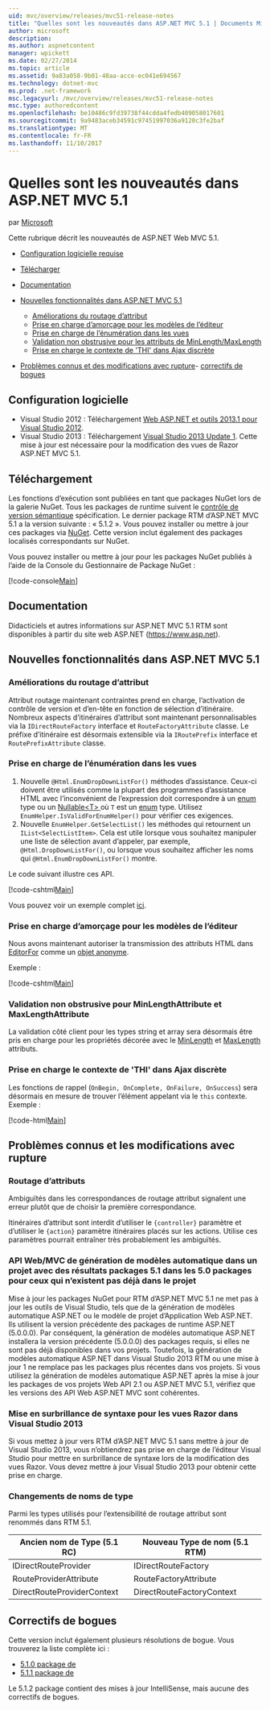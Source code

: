 ```yaml
---
uid: mvc/overview/releases/mvc51-release-notes
title: "Quelles sont les nouveautés dans ASP.NET MVC 5.1 | Documents Microsoft"
author: microsoft
description: 
ms.author: aspnetcontent
manager: wpickett
ms.date: 02/27/2014
ms.topic: article
ms.assetid: 9a83a058-9b01-48aa-acce-ec041e694567
ms.technology: dotnet-mvc
ms.prod: .net-framework
msc.legacyurl: /mvc/overview/releases/mvc51-release-notes
msc.type: authoredcontent
ms.openlocfilehash: be10486c9fd39738f44cdda4fedb409058017601
ms.sourcegitcommit: 9a9483aceb34591c97451997036a9120c3fe2baf
ms.translationtype: MT
ms.contentlocale: fr-FR
ms.lasthandoff: 11/10/2017
---
```

<a name="whats-new-in-aspnet-mvc-51"></a>Quelles sont les nouveautés dans ASP.NET MVC 5.1
====================
par [Microsoft](https://github.com/microsoft)

Cette rubrique décrit les nouveautés de ASP.NET Web MVC 5.1.

- [Configuration logicielle requise](#SoftwareRequirements)
- [Télécharger](#download)
- [Documentation](#documentation)
- [Nouvelles fonctionnalités dans ASP.NET MVC 5.1](#new-features)

    - [Améliorations du routage d’attribut](#AttributeRouting)
    - [Prise en charge d’amorçage pour les modèles de l’éditeur](#Bootstrap)
    - [Prise en charge de l’énumération dans les vues](#Enum)
    - [Validation non obstrusive pour les attributs de MinLength/MaxLength](#Unobtrusive)
    - [Prise en charge le contexte de 'THI' dans Ajax discrète](#thisContext)
- [Problèmes connus et des modifications avec rupture](#KnownBreakingChanges)- [correctifs de bogues](#bug-fixes)

<a id="SoftwareRequirements"></a>
## <a name="software-requirements"></a>Configuration logicielle

- Visual Studio 2012 : Téléchargement [Web ASP.NET et outils 2013.1 pour Visual Studio 2012](https://go.microsoft.com/fwlink/?LinkId=390062).
- Visual Studio 2013 : Téléchargement [Visual Studio 2013 Update 1](https://go.microsoft.com/fwlink/?LinkId=390064). Cette mise à jour est nécessaire pour la modification des vues de Razor ASP.NET MVC 5.1.

<a id="download"></a>
## <a name="download"></a>Téléchargement

Les fonctions d’exécution sont publiées en tant que packages NuGet lors de la galerie NuGet. Tous les packages de runtime suivent le [contrôle de version sémantique](http://semver.org/) spécification. Le dernier package RTM d’ASP.NET MVC 5.1 a la version suivante : « 5.1.2 ». Vous pouvez installer ou mettre à jour ces packages via [NuGet](http://www.nuget.org/packages/Microsoft.AspNet.Mvc/). Cette version inclut également des packages localisés correspondants sur NuGet.

Vous pouvez installer ou mettre à jour pour les packages NuGet publiés à l’aide de la Console du Gestionnaire de Package NuGet :

[!code-console[Main](mvc51-release-notes/samples/sample1.cmd)]

<a id="documentation"></a>
## <a name="documentation"></a>Documentation

Didacticiels et autres informations sur ASP.NET MVC 5.1 RTM sont disponibles à partir du site web ASP.NET (https://www.asp.net). 

<a id="new-features"></a>
## <a name="new-features-in-aspnet-mvc-51"></a>Nouvelles fonctionnalités dans ASP.NET MVC 5.1

<a id="AttributeRouting"></a>

### <a name="attribute-routing-improvements"></a>Améliorations du routage d’attribut

 Attribut routage maintenant contraintes prend en charge, l’activation de contrôle de version et d’en-tête en fonction de sélection d’itinéraire. Nombreux aspects d’itinéraires d’attribut sont maintenant personnalisables via la `IDirectRouteFactory` interface et `RouteFactoryAttribute` classe. Le préfixe d’itinéraire est désormais extensible via la `IRoutePrefix` interface et `RoutePrefixAttribute` classe. 

<a id="Enum"></a>

### <a name="enum-support-in-views"></a>Prise en charge de l’énumération dans les vues

1. Nouvelle `@Html.EnumDropDownListFor()` méthodes d’assistance. Ceux-ci doivent être utilisés comme la plupart des programmes d’assistance HTML avec l’inconvénient de l’expression doit correspondre à un [enum](https://msdn.microsoft.com/en-us/library/cc138362.aspx) type ou un [Nullable&lt;T&gt; ](https://msdn.microsoft.com/en-us/library/2cf62fcy.aspx) où `T` est un [enum](https://msdn.microsoft.com/en-us/library/cc138362.aspx) type. Utilisez `EnumHelper.IsValidForEnumHelper()` pour vérifier ces exigences.
2. Nouvelle `EnumHelper.GetSelectList()` les méthodes qui retournent un `IList<SelectListItem>`. Cela est utile lorsque vous souhaitez manipuler une liste de sélection avant d’appeler, par exemple, `@Html.DropDownListFor()`, ou lorsque vous souhaitez afficher les noms qui `@Html.EnumDropDownListFor()` montre.

Le code suivant illustre ces API.

[!code-cshtml[Main](mvc51-release-notes/samples/sample2.cshtml)]

Vous pouvez voir un exemple complet [ici](https://aspnet.codeplex.com/SourceControl/latest#Samples/MVC/EnumSample/).

<a id="Bootstrap"></a>

### <a name="bootstrap-support-for-editor-templates"></a>Prise en charge d’amorçage pour les modèles de l’éditeur

Nous avons maintenant autoriser la transmission des attributs HTML dans [EditorFor](https://msdn.microsoft.com/en-us/library/system.web.mvc.html.editorextensions.editorfor(v=vs.100).aspx) comme un [objet anonyme](https://msdn.microsoft.com/en-us/library/bb397696.aspx).

Exemple :

[!code-cshtml[Main](mvc51-release-notes/samples/sample3.cshtml)]

<a id="Unobtrusive"></a>

### <a name="unobtrusive-validation-for-minlengthattribute-and-maxlengthattribute"></a>Validation non obstrusive pour MinLengthAttribute et MaxLengthAttribute

La validation côté client pour les types string et array sera désormais être pris en charge pour les propriétés décorée avec le [MinLength](https://msdn.microsoft.com/en-us/library/system.componentmodel.dataannotations.minlengthattribute(v=vs.110).aspx) et [MaxLength](https://msdn.microsoft.com/en-us/library/system.componentmodel.dataannotations.maxlengthattribute(v=vs.110).aspx) attributs.

<a id="thisContext"></a>

### <a name="supporting-the-this-context-in-unobtrusive-ajax"></a>Prise en charge le contexte de 'THI' dans Ajax discrète

Les fonctions de rappel (`OnBegin, OnComplete, OnFailure, OnSuccess`) sera désormais en mesure de trouver l’élément appelant via le `this` contexte. Exemple :

[!code-html[Main](mvc51-release-notes/samples/sample4.html)]

<a id="KnownBreakingChanges"></a>

## <a name="known-issues-and-breaking-changes"></a>Problèmes connus et les modifications avec rupture

### <a name="attribute-routing"></a>Routage d’attributs

Ambiguïtés dans les correspondances de routage attribut signalent une erreur plutôt que de choisir la première correspondance.

Itinéraires d’attribut sont interdit d’utiliser le `{controller}` paramètre et d’utiliser le `{action}` paramètre itinéraires placés sur les actions. Utilise ces paramètres pourrait entraîner très probablement les ambiguïtés. 

### <a name="scaffolding-mvcweb-api-into-a-project-with-51-packages-results-in-50-packages-for-ones-that-dont-already-exist-in-the-project"></a>API Web/MVC de génération de modèles automatique dans un projet avec des résultats packages 5.1 dans les 5.0 packages pour ceux qui n’existent pas déjà dans le projet

Mise à jour les packages NuGet pour RTM d’ASP.NET MVC 5.1 ne met pas à jour les outils de Visual Studio, tels que de la génération de modèles automatique ASP.NET ou le modèle de projet d’Application Web ASP.NET. Ils utilisent la version précédente des packages de runtime ASP.NET (5.0.0.0). Par conséquent, la génération de modèles automatique ASP.NET installera la version précédente (5.0.0.0) des packages requis, si elles ne sont pas déjà disponibles dans vos projets. Toutefois, la génération de modèles automatique ASP.NET dans Visual Studio 2013 RTM ou une mise à jour 1 ne remplace pas les packages plus récentes dans vos projets. Si vous utilisez la génération de modèles automatique ASP.NET après la mise à jour les packages de vos projets Web API 2.1 ou ASP.NET MVC 5.1, vérifiez que les versions des API Web ASP.NET MVC sont cohérentes. 

### <a name="syntax-highlighting-for-razor-views-in-visual-studio-2013"></a>Mise en surbrillance de syntaxe pour les vues Razor dans Visual Studio 2013

Si vous mettez à jour vers RTM d’ASP.NET MVC 5.1 sans mettre à jour de Visual Studio 2013, vous n’obtiendrez pas prise en charge de l’éditeur Visual Studio pour mettre en surbrillance de syntaxe lors de la modification des vues Razor. Vous devez mettre à jour Visual Studio 2013 pour obtenir cette prise en charge. 

### <a name="type-renames"></a>Changements de noms de type

Parmi les types utilisés pour l’extensibilité de routage attribut sont renommés dans RTM 5.1.

| **Ancien nom de Type (5.1 RC)** | **Nouveau Type de nom (5.1 RTM)** |
| --- | --- |
| IDirectRouteProvider | IDirectRouteFactory |
| RouteProviderAttribute | RouteFactoryAttribute |
| DirectRouteProviderContext | DirectRouteFactoryContext |

<a id="bug-fixes"></a>
## <a name="bug-fixes"></a>Correctifs de bogues

Cette version inclut également plusieurs résolutions de bogue. Vous trouverez la liste complète ici :

- [5.1.0 package de](https://aspnetwebstack.codeplex.com/workitem/list/advanced?keyword=&amp;status=Closed&amp;type=All&amp;priority=All&amp;release=v5.1%20Preview|v5.1%20RTM&amp;assignedTo=All&amp;component=MVC&amp;sortField=AssignedTo&amp;sortDirection=Ascending&amp;page=0&amp;reasonClosed=Fixed)
- [5.1.1 package de](https://aspnetwebstack.codeplex.com/workitem/list/advanced?keyword=&amp;status=All&amp;type=All&amp;priority=All&amp;release=v5.1.1%20RTM&amp;assignedTo=All&amp;component=MVC&amp;sortField=AssignedTo&amp;sortDirection=Ascending&amp;page=0&amp;reasonClosed=Fixed)

Le 5.1.2 package contient des mises à jour IntelliSense, mais aucune des correctifs de bogues.
